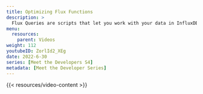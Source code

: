 ```yaml
---
title: Optimizing Flux Functions
description: >
  Flux Queries are scripts that let you work with your data in InfluxDB. Here, Scott Anderson provides some tips for optimizing Flux queries, so that your data and applications are more performant.
menu:
  resources:
    parent: Videos
weight: 112
youtubeID: ZorlId2_XEg
date: 2022-6-30
series: [Meet the Developers S4]
metadata: [Meet the Developer Series]
---
```


{{< resources/video-content >}}
